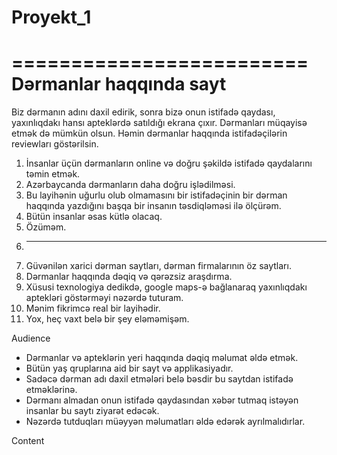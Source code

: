 # Proyekt_1
=========================
 Dərmanlar haqqında sayt
=========================
Biz dərmanın adını daxil edirik, sonra bizə onun istifadə qaydası, yaxınlıqdakı hansı apteklərdə satıldığı ekrana çıxır.
Dərmanları müqayisə etmək də mümkün olsun. Həmin dərmanlar haqqında istifadəçilərin reviewları göstərilsin.

1. İnsanlar üçün dərmanların online və doğru şəkildə istifadə qaydalarını təmin etmək.
2. Azərbaycanda dərmanların daha doğru işlədilməsi.
3. Bu layihənin uğurlu olub olmamasını bir istifadəçinin bir dərman haqqında yazdığını başqa bir insanın təsdiqləməsi ilə ölçürəm.
4. Bütün insanlar əsas kütlə olacaq.
5. Özüməm.
6. -------
7. Güvənilən xarici dərman saytları, dərman firmalarının öz saytları.
8. Dərmanlar haqqında dəqiq və qərəzsiz araşdırma.
9. Xüsusi texnologiya dedikdə, google maps-ə bağlanaraq yaxınlıqdakı aptekləri göstərməyi nəzərdə tuturam.
10. Mənim fikrimcə real bir layihədir.
11. Yox, heç vaxt belə bir şey eləməmişəm.

Audience
- Dərmanlar və apteklərin yeri haqqında dəqiq məlumat əldə etmək.
- Bütün yaş qruplarına aid bir sayt və applikasiyadır.
- Sadəcə dərman adı daxil etmələri belə bəsdir bu saytdan istifadə etməklərinə.
- Dərmanı almadan onun istifadə qaydasından xəbər tutmaq istəyən insanlar bu saytı ziyarət edəcək.
- Nəzərdə tutduqları müəyyən məlumatları əldə edərək ayrılmalıdırlar.

Content
